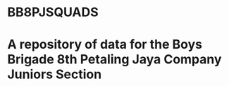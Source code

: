 # BB8PJSQUADS
# A repository of data for the Boys Brigade 8th Petaling Jaya Company Juniors Section
